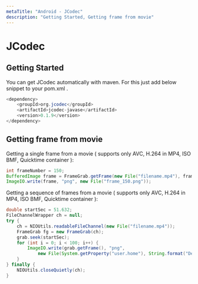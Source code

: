 ```yaml
---
metaTitle: "Android - JCodec"
description: "Getting Started, Getting frame from movie"
---
```


# JCodec




## Getting Started


You can get JCodec automatically with maven. For this just add below snippet to your pom.xml .

```java
<dependency>
    <groupId>org.jcodec</groupId>
    <artifactId>jcodec-javase</artifactId>
    <version>0.1.9</version>
</dependency>

```



## Getting frame from movie


Getting a single frame from a movie ( supports only AVC, H.264 in MP4, ISO BMF, Quicktime container ):

```java
int frameNumber = 150;
BufferedImage frame = FrameGrab.getFrame(new File("filename.mp4"), frameNumber);
ImageIO.write(frame, "png", new File("frame_150.png"));

```

Getting a sequence of frames from a movie ( supports only AVC, H.264 in MP4, ISO BMF, Quicktime container ):

```java
double startSec = 51.632;
FileChannelWrapper ch = null;
try {
    ch = NIOUtils.readableFileChannel(new File("filename.mp4"));
    FrameGrab fg = new FrameGrab(ch);
    grab.seek(startSec);
    for (int i = 0; i < 100; i++) {
        ImageIO.write(grab.getFrame(), "png",
            new File(System.getProperty("user.home"), String.format("Desktop/frame_%08d.png", i)));
    }
} finally {
    NIOUtils.closeQuietly(ch);
}

```

